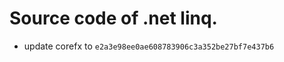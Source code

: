 <!--自述文件-->

# Source code of .net linq.

- update corefx to `e2a3e98ee0ae608783906c3a352be27bf7e437b6`
